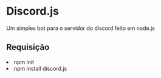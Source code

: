 # Discord.js
Um simples bot para o servidor do discord feito em node.js

<h2>Requisição</h2>
<li>npm init</li>
<li>npm install discord.js</li>
